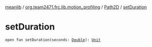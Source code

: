 [meanlib](../../index.md) / [org.team2471.frc.lib.motion_profiling](../index.md) / [Path2D](index.md) / [setDuration](./set-duration.md)

# setDuration

`open fun setDuration(seconds: `[`Double`](https://kotlinlang.org/api/latest/jvm/stdlib/kotlin/-double/index.html)`): `[`Unit`](https://kotlinlang.org/api/latest/jvm/stdlib/kotlin/-unit/index.html)